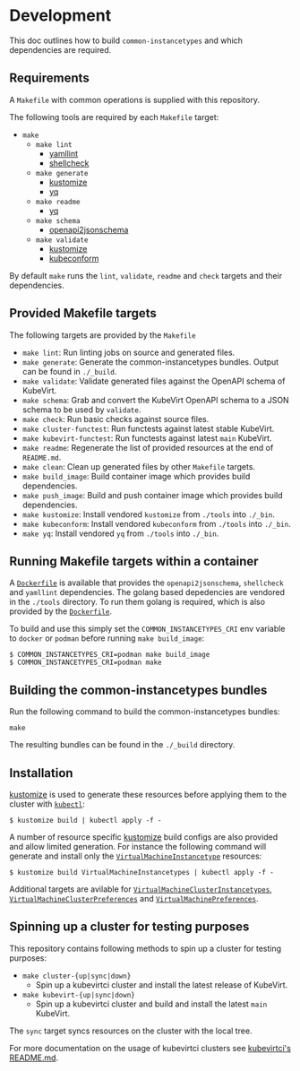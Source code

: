 # Development

This doc outlines how to build `common-instancetypes` and which dependencies are required.

## Requirements

A `Makefile` with common operations is supplied with this repository.

The following tools are required by each `Makefile` target:

* `make`
  * `make lint`
    * [yamllint](https://github.com/adrienverge/yamllint)
    * [shellcheck](https://github.com/koalaman/shellcheck)
  * `make generate`
    * [kustomize](https://kustomize.io/)
    * [yq](https://github.com/mikefarah/yq)
  * `make readme`
    * [yq](https://github.com/mikefarah/yq)
  * `make schema`
    * [openapi2jsonschema](https://github.com/instrumenta/openapi2jsonschema)
  * `make validate`
    * [kustomize](https://kustomize.io/)
    * [kubeconform](https://github.com/yannh/kubeconform)

By default `make` runs the `lint`, `validate`, `readme` and `check` targets and their dependencies.

## Provided Makefile targets

The following targets are provided by the `Makefile`

* `make lint`: Run linting jobs on source and generated files.
* `make generate`: Generate the common-instancetypes bundles. Output can be found in `./_build`.
* `make validate`: Validate generated files against the OpenAPI schema of KubeVirt.
* `make schema`: Grab and convert the KubeVirt OpenAPI schema to a JSON schema to be used by `validate`.
* `make check`: Run basic checks against source files.
* `make cluster-functest`: Run functests against latest stable KubeVirt.
* `make kubevirt-functest`: Run functests against latest `main` KubeVirt.
* `make readme`: Regenerate the list of provided resources at the end of `README.md`.
* `make clean`: Clean up generated files by other `Makefile` targets.
* `make build_image`: Build container image which provides build dependencies.
* `make push_image`: Build and push container image which provides build dependencies.
* `make kustomize`: Install vendored `kustomize` from `./tools` into `./_bin`.
* `make kubeconform`: Install vendored `kubeconform` from `./tools` into `./_bin`.
* `make yq`: Install vendored `yq` from `./tools` into `./_bin`.

## Running Makefile targets within a container

A [`Dockerfile`](./Dockerfile) is available that provides the `openapi2jsonschema`, `shellcheck` and `yamllint` dependencies. The golang based depedencies are vendored in the `./tools` directory. To run them golang is required, which is also provided by the [`Dockerfile`](./Dockerfile).

To build and use this simply set the `COMMON_INSTANCETYPES_CRI` env variable to `docker` or `podman` before running `make build_image`:

```
$ COMMON_INSTANCETYPES_CRI=podman make build_image
$ COMMON_INSTANCETYPES_CRI=podman make
```

## Building the common-instancetypes bundles

Run the following command to build the common-instancetypes bundles:

```
make
```

The resulting bundles can be found in the `./_build` directory.

## Installation

[kustomize](https://kustomize.io/) is used to generate these resources before applying them to the cluster with [`kubectl`](https://kubernetes.io/docs/reference/kubectl/):

```
$ kustomize build | kubectl apply -f -
```

A number of resource specific [kustomize](https://kustomize.io/) build configs are also provided and allow limited generation. For instance the following command will generate and install only the [`VirtualMachineInstancetype`](http://kubevirt.io/api-reference/main/definitions.html#_v1alpha2_virtualmachineinstancetype) resources:

```
$ kustomize build VirtualMachineInstancetypes | kubectl apply -f -
```

Additional targets are avilable for [`VirtualMachineClusterInstancetypes`](http://kubevirt.io/api-reference/main/definitions.html#_v1alpha2_virtualmachineclusterinstancetype), [`VirtualMachineClusterPreferences`](http://kubevirt.io/api-reference/main/definitions.html#_v1alpha2_virtualmachineclusterpreference) and [`VirtualMachinePreferences`](http://kubevirt.io/api-reference/main/definitions.html#_v1alpha2_virtualmachinepreference).

## Spinning up a cluster for testing purposes

This repository contains following methods to spin up a cluster for testing purposes:

* `make cluster-{up|sync|down}`
  * Spin up a kubevirtci cluster and install the latest release of KubeVirt.
* `make kubevirt-{up|sync|down}`
  * Spin up a kubevirtci cluster and build and install the latest `main` KubeVirt.

The `sync` target syncs resources on the cluster with the local tree.

For more documentation on the usage of kubevirtci clusters see [kubevirtci's README.md](https://github.com/kubevirt/kubevirtci/blob/main/README.md).